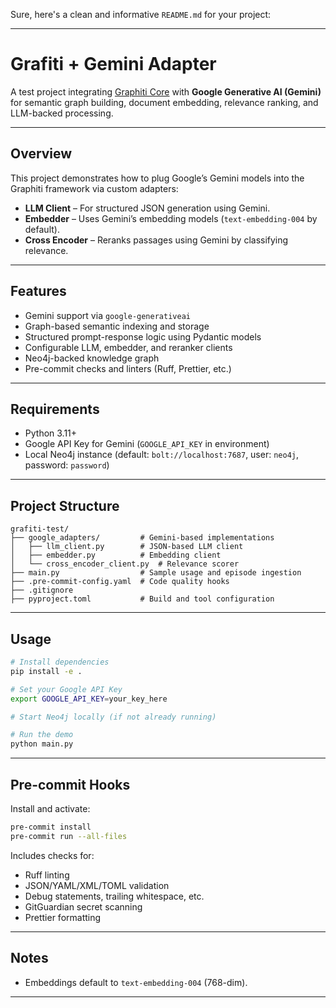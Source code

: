 Sure, here's a clean and informative `README.md` for your project:

---

# Grafiti + Gemini Adapter

A test project integrating [Graphiti Core](https://pypi.org/project/graphiti-core/) with **Google Generative AI (Gemini)** for semantic graph building, document embedding, relevance ranking, and LLM-backed processing.

---

## Overview

This project demonstrates how to plug Google’s Gemini models into the Graphiti framework via custom adapters:

- **LLM Client** – For structured JSON generation using Gemini.
- **Embedder** – Uses Gemini’s embedding models (`text-embedding-004` by default).
- **Cross Encoder** – Reranks passages using Gemini by classifying relevance.

---

## Features

- Gemini support via `google-generativeai`
- Graph-based semantic indexing and storage
- Structured prompt-response logic using Pydantic models
- Configurable LLM, embedder, and reranker clients
- Neo4j-backed knowledge graph
- Pre-commit checks and linters (Ruff, Prettier, etc.)

---

## Requirements

- Python 3.11+
- Google API Key for Gemini (`GOOGLE_API_KEY` in environment)
- Local Neo4j instance (default: `bolt://localhost:7687`, user: `neo4j`, password: `password`)

---

## Project Structure

```
grafiti-test/
├── google_adapters/         # Gemini-based implementations
│   ├── llm_client.py        # JSON-based LLM client
│   ├── embedder.py          # Embedding client
│   └── cross_encoder_client.py  # Relevance scorer
├── main.py                  # Sample usage and episode ingestion
├── .pre-commit-config.yaml  # Code quality hooks
├── .gitignore
├── pyproject.toml           # Build and tool configuration
```

---

## Usage

```bash
# Install dependencies
pip install -e .

# Set your Google API Key
export GOOGLE_API_KEY=your_key_here

# Start Neo4j locally (if not already running)

# Run the demo
python main.py
```

---

## Pre-commit Hooks

Install and activate:

```bash
pre-commit install
pre-commit run --all-files
```

Includes checks for:

- Ruff linting
- JSON/YAML/XML/TOML validation
- Debug statements, trailing whitespace, etc.
- GitGuardian secret scanning
- Prettier formatting

---

## Notes

- Embeddings default to `text-embedding-004` (768-dim).

---
